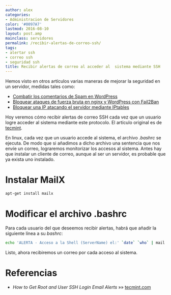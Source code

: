 ```yaml
---
author: alex
categories:
- Administracion de Servidores
color: '#0097A7'
lastmod: 2016-08-10
layout: post.amp
mainclass: servidores
permalink: /recibir-alertas-de-correo-ssh/
tags:
- alertar ssh
- correo ssh
- seguridad ssh
title: Recibir alertas de correo al acceder al  sistema mediante SSH
---
```


Hemos visto en otros artículos varias maneras de mejorar la seguridad en un servidor, medidas tales como:

* [Combatir los comentarios de Spam en WordPress][1]
* [Bloquear ataques de fuerza bruta en nginx y WordPress con Fail2Ban][2]
* [Bloquear una IP atacando el servidor mediante IPtables][3]

Hoy veremos cómo recibir alertas de correo SSH cada vez que un usuario logre acceder al sistema mediante este protocolo. El artículo original es de <a href="http://www.tecmint.com" title="TecMint" target="_blank">tecmint</a>.

En linux, cada vez que un usuario accede al sistema, el archivo *.bashrc* se ejecuta. De modo que si añadimos a dicho archivo una sentencia que nos envíe un correo, lograremos monitorizar los accesos al sistema. Antes hay que instalar un cliente de correo, aunque al ser un servidor, es probable que ya exista uno instalado.



# Instalar MailX

<!--more-->

```bash
apt-get install mailx
```

# Modificar el archivo .bashrc

Para cada usuario del que deseemos recibir alertas, habrá que añadir la siguiente línea a su *bashrc*:

```bash
echo 'ALERTA - Acceso a la Shell (ServerName) el:' `date` `who` | mail -s "Alerta: Acceso shell de `who | cut -d'(' -f2 | cut -d')' -f1`" correo@electrónico.com
```

Listo, ahora recibiremos un correo por cada acceso al sistema.

# Referencias

- *How to Get Root and User SSH Login Email Alerts* »» <a href="http://www.tecmint.com/get-root-ssh-login-email-alerts-in-linux" target="_blank">tecmint.com</a>

 [1]: https://elbauldelprogramador.com/combatir-los-comentarios-de-spam-en-wordpress/ "Combatir los comentarios de spam en WordPress"
 [2]: https://elbauldelprogramador.com/bloquear-ataques-de-fuerza-bruta-en-nginx-y-wordpress-con-fail2ban/ "Bloquear ataques de fuerza bruta en Nginx y WordPress con Fail2Ban"
 [3]: https://elbauldelprogramador.com/bloquear-una-ip-atacanto-el-servidor-mediante-iptables/ "Bloquear una IP atacando el servidor mediante iptables"
